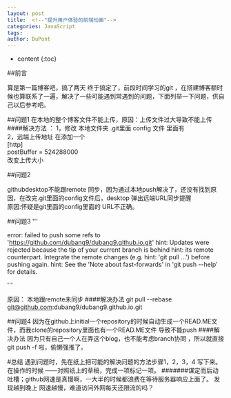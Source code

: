 ```yaml
---
layout: post
title:  <!--"提升用户体验的前端动画"-->
categories: JavaScript
tags: 
author: DuPont
---
```

* content
{:toc}




##前言

算是第一篇博客吧，搞了两天 终于搞定了，前段时间学习的git ，在搭建博客额时候也算联系了一遍，解决了一些可能遇到常遇到的问题，下面列举一下问题，供自己以后参考吧。





##问题1
在本地的整个博客文件不能上传，原因：上传文件过大导致不能上传
####解决方法 ： 
1，修改 本地文件夹 .git里面 config 文件   里面有  
2，远端上传地址     在添加一个    
[http]  
    postBuffer = 524288000     
    改变上传大小
    




##问题2

githubdesktop不能跟remote 同步，因为通过本地push解决了，还没有找到原因，在改完.git里面的config文件后，desktop 弹出远端URL同步提醒  
原因:怀疑是git里面的config里面的 URL不正确。

##问题3
'''


error: failed to push some refs to 'https://github.com/dubang9/dubang9.github.io.git'
hint: Updates were rejected because the tip of your current branch is behind
hint: its remote counterpart. Integrate the remote changes (e.g.
hint: 'git pull ...') before pushing again.
hint: See the 'Note about fast-forwards' in 'git push --help' for details.

'''




原因：  本地跟remote未同步
####解决办法
git pull --rebase git@github.com:dubang9/dubang9.github.io.git

##问题4
因为在github上initial一个repository的时候自动生成一个READ.ME文件，而我clone的repository里面也有一个READ.ME文件  导致不能push
####解决办法
因为只有自己一个人在弄这个blog，也不能考虑branch协同 ，所以就直接  git push -f 啦，偷懒强推了。

#总结
遇到问题时，先在纸上把可能的解决问题的方法步骤1，2，3，4 写下来。在操作的时候 ——对照纸上的草稿，完成一项标记一项。
#######谋定而后动
吐槽；github网速是真慢啊，一大半的时候都浪费在等待服务器响应上面了。
发现越到晚上 网速越慢，难道访问外网每天还限流的吗？